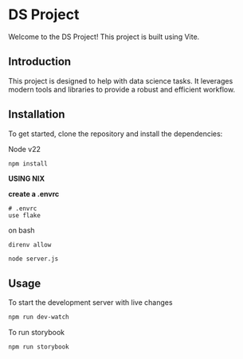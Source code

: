 # DS Project

Welcome to the DS Project! This project is built using Vite.

## Introduction

This project is designed to help with data science tasks. It leverages modern tools and libraries to provide a robust and efficient workflow.

## Installation

To get started, clone the repository and install the dependencies:

Node v22

```bash
npm install
```

**USING NIX**

**create a .envrc**

```
# .envrc
use flake
```

on bash

```
direnv allow
```

```
node server.js
```

## Usage

To start the development server with live changes

```bash
npm run dev-watch
```

To run storybook

```bash
npm run storybook
```
